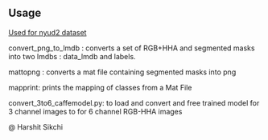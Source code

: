 ## Usage
  
 [Used for nyud2 dataset](https://drive.google.com/open?id=0B9Zck1VQgjZOXzh2RXdsMFVLV1E)   
  
convert_png_to_lmdb : converts a set of RGB+HHA and segmented masks into two lmdbs : data_lmdb and labels.     
     
mattopng : converts a mat file containing segmented masks into png    

mapprint: prints the mapping of classes from a Mat File    

convert_3to6_caffemodel.py: to load and convert and free trained model for 3 channel images to for 6 channel RGB-HHA images  



@ Harshit Sikchi
